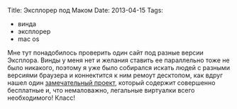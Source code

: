 Title: Эксплорер под Маком
Date: 2013-04-15
Tags: 
  - винда
  - эксплорер
  - mac os

<div class="text">Мне тут понадобилось проверить один сайт под разные версии Эксплора. Винды у меня нет и желания ставить ее параллельно тоже не было никакого, поэтому я уже было собирался искать людей с разными версиями браузера и коннектится к ним ремоут десктопом, как вдруг нашел один <a href="http://xdissent.github.io/ievms/">замечательный проект</a>, который содержит совершенно бесплатные и, что немаловажно, легальные виртуалки всего необходимого! Класс!</div>